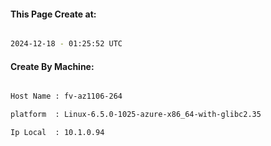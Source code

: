 
   
#### This Page Create at:

```bash

2024-12-18 - 01:25:52 UTC

```

#### Create By Machine:

```bash

Host Name : fv-az1106-264

platform  : Linux-6.5.0-1025-azure-x86_64-with-glibc2.35

Ip Local  : 10.1.0.94

```

